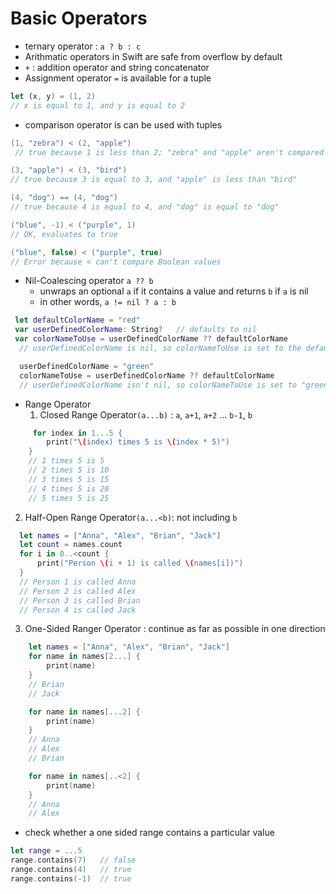 # Basic Operators
* ternary operator : `a ? b : c`
* Arithmatic operators in Swift are safe from overflow by default
* `+` : addition operator and string concatenator
* Assignment operator `=` is available for a tuple
 ```swift
 let (x, y) = (1, 2)
// x is equal to 1, and y is equal to 2
 ```
 * comparison operator is can be used with tuples
```swift
(1, "zebra") < (2, "apple")   
 // true because 1 is less than 2; "zebra" and "apple" aren't compared

(3, "apple") < (3, "bird")    
// true because 3 is equal to 3, and "apple" is less than "bird"

(4, "dog") == (4, "dog")      
// true because 4 is equal to 4, and "dog" is equal to "dog"

("blue", -1) < ("purple", 1)        
// OK, evaluates to true

("blue", false) < ("purple", true)  
// Error because < can't compare Boolean values
 ```
 * Nil-Coalescing operator `a ?? b `
   * unwraps an optional `a` if it contains a value and returns `b` if `a` is nil
   * in other words, `a != nil ? a : b`
  ```swift
   let defaultColorName = "red"
   var userDefinedColorName: String?   // defaults to nil
   var colorNameToUse = userDefinedColorName ?? defaultColorName
    // userDefinedColorName is nil, so colorNameToUse is set to the default of "red"

    userDefinedColorName = "green"
    colorNameToUse = userDefinedColorName ?? defaultColorName
    // userDefinedColorName isn't nil, so colorNameToUse is set to "green"
   ```
   * Range Operator
     1. Closed Range Operator`(a...b)` : `a`, `a+1`, `a+2` ... `b-1`, `b`
```swift
     for index in 1...5 {
        print("\(index) times 5 is \(index * 5)")
    }  
    // 1 times 5 is 5
    // 2 times 5 is 10
    // 3 times 5 is 15
    // 4 times 5 is 20
    // 5 times 5 is 25
```

   2. Half-Open Range Operator`(a...<b)`: not including `b`
  ```swift
    let names = ["Anna", "Alex", "Brian", "Jack"]
    let count = names.count
    for i in 0..<count {
        print("Person \(i + 1) is called \(names[i])")
    }
    // Person 1 is called Anna
    // Person 2 is called Alex
    // Person 3 is called Brian
    // Person 4 is called Jack
```

3. One-Sided Ranger Operator : continue as far as possible in one direction  
```swift
    let names = ["Anna", "Alex", "Brian", "Jack"]
    for name in names[2...] {
        print(name)
    }
    // Brian
    // Jack

    for name in names[...2] {
        print(name)
    }
    // Anna
    // Alex
    // Brian

    for name in names[..<2] {
        print(name)
    }
    // Anna
    // Alex
```
* check whether a one sided range contains a particular value
```swift
let range = ...5
range.contains(7)   // false
range.contains(4)   // true
range.contains(-1)  // true
```


